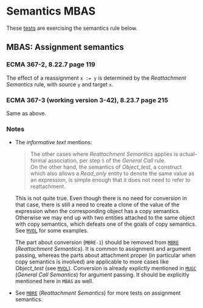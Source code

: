 # Semantics MBAS

These [tests](.) are exercising the semantics rule below.

## MBAS: Assignment semantics

### ECMA 367-2, 8.22.7 page 119

The effect of a reassignment `x := y` is determined by the *Reattachment Semantics* rule, with source `y` and target `x`.

### ECMA 367-3 (working version 3-42), 8.23.7 page 215

Same as above.

### Notes

* The *informative text* mentions:

  > The other cases where *Reattachment Semantics* applies is actual-formal association, per step `5` of the *General Call* rule.  
  On the other hand, the semantics of *Object_test*, a construct which also allows a *Read_only* entity to denote the same value as an expression, is simple enough that it does not need to refer to reattachment.

  This is not quite true. Even though there is no need for conversion in that case, there is still a need to create a clone of the value of the expression when the corresponding object has a copy semantics. Otherwise we may end up with two entities attached to the same object with copy semantics, which defeats one of the goals of copy semantics. See [`MVOL`](../mvol) for some examples.

  The part about conversion (`MBRE-1`) should be removed from [`MBRE`](../mbre/Readme.md) (*Reattachment Semantics*). It is common to assignment and argument passing, whereas the parts about attachment proper (in particular when copy semantics is involved) are applicable to more cases like *Object_test* (see [`MVOL`](../mvol/Readme.md)). Conversion is already explictly mentioned in [`MUGC`](../mugc/Readme.md) (*General Call Semantics*) for argument passing. It should be explicitly mentioned here in `MBAS` as well.

* See [`MBRE`](../mbre/Readme.md) (*Reattachment Semantics*) for more tests on assignment semantics.
